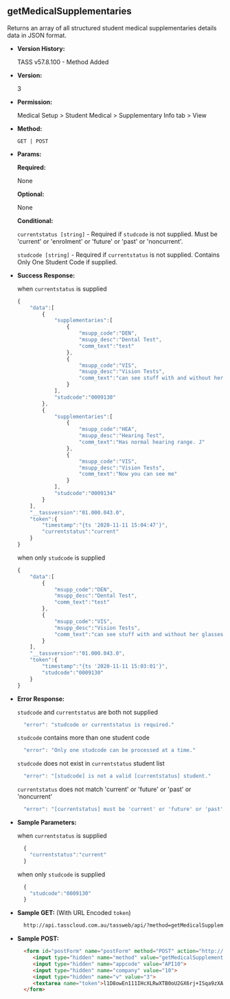 **getMedicalSupplementaries**
----
  Returns an array of all structured student medical supplementaries details data in JSON format.
  
* **Version History:**

  TASS v57.8.100 - Method Added

* **Version:**

  3

* **Permission:**

  Medical Setup > Student Medical > Supplementary Info tab > View

* **Method:**

  `GET | POST`
  
*  **Params:**

   **Required:**
 
   None

   **Optional:**

   None

   **Conditional:**

    `currentstatus [string]` - Required if `studcode` is not supplied. Must be 'current' or 'enrolment' or 'future' or 'past' or 'noncurrent'.

    `studcode [string]` - Required if `currentstatus` is not supplied. Contains Only One Student Code if supplied.

* **Success Response:**

    when `currentstatus` is supplied
    ```javascript
    {
        "data":[
            {
                "supplementaries":[
                    {
                        "msupp_code":"DEN",
                        "msupp_desc":"Dental Test",
                        "comm_text":"test"
                    },
                    {
                        "msupp_code":"VIS",
                        "msupp_desc":"Vision Tests",
                        "comm_text":"can see stuff with and without her glasses."
                    }
                ],
                "studcode":"0009130"
            },
            {
                "supplementaries":[
                    {
                        "msupp_code":"HEA",
                        "msupp_desc":"Hearing Test",
                        "comm_text":"Has normal hearing range. J"
                    },
                    {
                        "msupp_code":"VIS",
                        "msupp_desc":"Vision Tests",
                        "comm_text":"Now you can see me"
                    }
                ],
                "studcode":"0009134"
            }
        ],
        "__tassversion":"01.000.043.0",
        "token":{
            "timestamp":"{ts '2020-11-11 15:04:47'}",
            "currentstatus":"current"
        }
    }
    ```

    when only `studcode` is supplied
    ```javascript
    {
        "data":[
            {
                "msupp_code":"DEN",
                "msupp_desc":"Dental Test",
                "comm_text":"test"
            },
            {
                "msupp_code":"VIS",
                "msupp_desc":"Vision Tests",
                "comm_text":"can see stuff with and without her glasses."
            }
        ],
        "__tassversion":"01.000.043.0",
        "token":{
            "timestamp":"{ts '2020-11-11 15:03:01'}",
            "studcode":"0009130"
        }
    }
    ```
 
* **Error Response:**

    `studcode` and `currentstatus` are both not supplied
    ```javascript
      "error": "studcode or currentstatus is required."
    ```

    `studcode` contains more than one student code
    ```javascript
      "error": "Only one studcode can be processed at a time."
    ```

    `studcode` does not exist in `currentstatus` student list
    ```javascript
      "error": "[studcode] is not a valid [currentstatus] student."
    ```

    `currentstatus` does not match 'current' or 'future' or 'past' or 'noncurrent'
    ```javascript
      "error": "[currentstatus] must be 'current' or 'future' or 'past' or 'noncurrent'."
    ```

* **Sample Parameters:**

    when `currentstatus` is supplied
  ```javascript
    {
      "currentstatus":"current"
    }
  ```

    when only `studcode` is supplied
  ```javascript
    {
      "studcode":"0009130"
    }
  ```

* **Sample GET:** (With URL Encoded `token`)

  ```HTML
    http://api.tasscloud.com.au/tassweb/api/?method=getMedicalSupplementaries&appcode=API10&company=10&v=3&token=l1D8owEn111IHcXLRwXTB0oU2GX6rj%2BISqa9zXA8We3J3mwgjW5pdUvFK3%2FIZ4mJ4bMyfKTmEoup%2B3tTE9GeLQ%3D%3D
  ```
  
* **Sample POST:**

  ```HTML
    <form id="postForm" name="postForm" method="POST" action="http://api.tasscloud.com.au/tassweb/api/">
       <input type="hidden" name="method" value="getMedicalSupplementaries">
       <input type="hidden" name="appcode" value="API10">
       <input type="hidden" name="company" value="10">
       <input type="hidden" name="v" value="3">
       <textarea name="token">l1D8owEn111IHcXLRwXTB0oU2GX6rj+ISqa9zXA8We3J3mwgjW5pdUvFK3/IZ4mJ4bMyfKTmEoup+3tTE9GeLQ==</textarea>
    </form>
  ```